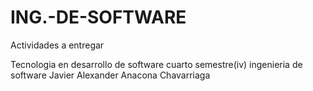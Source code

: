 # ING.-DE-SOFTWARE
Actividades a entregar

Tecnologia en desarrollo de software
cuarto semestre(iv)
ingenieria de software
Javier Alexander Anacona Chavarriaga
